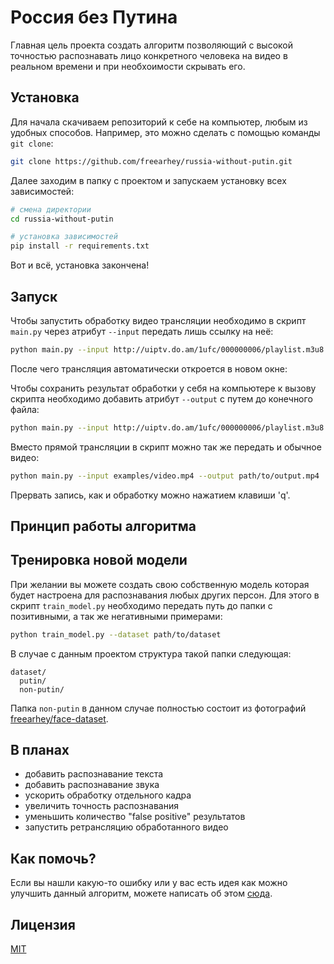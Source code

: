 # Россия без Путина

<!-- illustration.png -->

Главная цель проекта создать алгоритм позволяющий с высокой точностью распознавать лицо конкретного человека на видео в реальном времени и при необхоимости скрывать его.

## Установка

Для начала скачиваем репозиторий к себе на компьютер, любым из удобных способов. Например, это можно сделать с помощью команды `git clone`:

```sh
git clone https://github.com/freearhey/russia-without-putin.git
```

Далее заходим в папку с проектом и запускаем установку всех зависимостей:

```sh
# смена директории
cd russia-without-putin

# установка зависимостей
pip install -r requirements.txt
```

Вот и всё, установка закончена!

## Запуск

Чтобы запустить обработку видео трансляции необходимо в скрипт `main.py` через атрибут `--input`  передать лишь ссылку на неё:

```sh
python main.py --input http://uiptv.do.am/1ufc/000000006/playlist.m3u8
```

После чего трансляция автоматически откроется в новом окне:

<!-- screenshot1.png -->

Чтобы сохранить результат обработки у себя на компьютере к вызову скрипта необходимо добавить атрибут `--output` с путем до конечного файла:

```sh
python main.py --input http://uiptv.do.am/1ufc/000000006/playlist.m3u8 --output path/to/output.mp4
```

Вместо прямой трансляции в скрипт можно так же передать и обычное видео:

```sh
python main.py --input examples/video.mp4 --output path/to/output.mp4
```

Прервать запись, как и обработку можно нажатием клавиши 'q'.

## Принцип работы алгоритма

<!-- TODO -->

## Тренировка новой модели

При желании вы можете создать свою собственную модель которая будет настроена для распознавания любых других персон. Для этого в скрипт `train_model.py` необходимо передать путь до папки с позитивными, а так же негативными примерами:

```sh
python train_model.py --dataset path/to/dataset
```

В случае с данным проектом структура такой папки следующая:

```
dataset/
  putin/
  non-putin/
```

Папка `non-putin` в данном случае полностью состоит из фотографий [freearhey/face-dataset](https://github.com/freearhey/face-dataset).

## В планах

- добавить распознавание текста
- добавить распознавание звука
- ускорить обработку отдельного кадра
- увеличить точность распознавания
- уменьшить количество "false positive" результатов
- запустить ретрансляцию обработанного видео

## Как помочь?

Если вы нашли какую-то ошибку или у вас есть идея как можно улучшить данный алгоритм, можете написать об этом [сюда](https://github.com/freearhey/russia-without-putin/issues).

## Лицензия

[MIT](LICENSE)